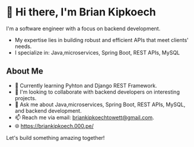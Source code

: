 # 👋 Hi there, I'm Brian Kipkoech

I'm a software engineer with a focus on backend development. 
- My expertise lies in building robust and efficient APIs that meet clients' needs. 
- I specialize in: Java,microservices, Spring Boot, REST APIs, MySQL

## About Me

- 🌱 Currently learning Pyhton and Django REST Framework.
- 👯 I'm looking to collaborate with backend developers on interesting projects.
- 💬 Ask me about Java,microservices, Spring Boot, REST APIs, MySQL, and backend development.
- 📫 Reach me via email: [briankipkoechtowett@gmail.com](mailto:briankipkoechtowett@gmail.com).
- 🌐   https://briankipkoech.000.pe/

Let's build something amazing together!
